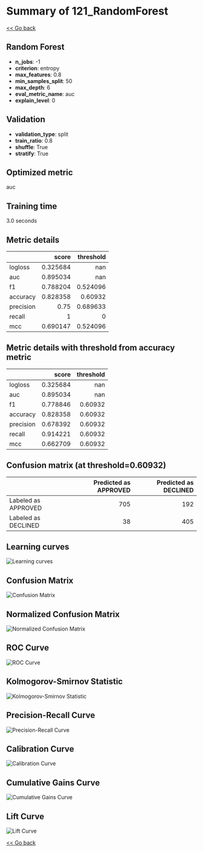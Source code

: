 # Summary of 121_RandomForest

[<< Go back](../README.md)


## Random Forest
- **n_jobs**: -1
- **criterion**: entropy
- **max_features**: 0.8
- **min_samples_split**: 50
- **max_depth**: 6
- **eval_metric_name**: auc
- **explain_level**: 0

## Validation
 - **validation_type**: split
 - **train_ratio**: 0.8
 - **shuffle**: True
 - **stratify**: True

## Optimized metric
auc

## Training time

3.0 seconds

## Metric details
|           |    score |   threshold |
|:----------|---------:|------------:|
| logloss   | 0.325684 |  nan        |
| auc       | 0.895034 |  nan        |
| f1        | 0.788204 |    0.524096 |
| accuracy  | 0.828358 |    0.60932  |
| precision | 0.75     |    0.689633 |
| recall    | 1        |    0        |
| mcc       | 0.690147 |    0.524096 |


## Metric details with threshold from accuracy metric
|           |    score |   threshold |
|:----------|---------:|------------:|
| logloss   | 0.325684 |   nan       |
| auc       | 0.895034 |   nan       |
| f1        | 0.778846 |     0.60932 |
| accuracy  | 0.828358 |     0.60932 |
| precision | 0.678392 |     0.60932 |
| recall    | 0.914221 |     0.60932 |
| mcc       | 0.662709 |     0.60932 |


## Confusion matrix (at threshold=0.60932)
|                     |   Predicted as APPROVED |   Predicted as DECLINED |
|:--------------------|------------------------:|------------------------:|
| Labeled as APPROVED |                     705 |                     192 |
| Labeled as DECLINED |                      38 |                     405 |

## Learning curves
![Learning curves](learning_curves.png)
## Confusion Matrix

![Confusion Matrix](confusion_matrix.png)


## Normalized Confusion Matrix

![Normalized Confusion Matrix](confusion_matrix_normalized.png)


## ROC Curve

![ROC Curve](roc_curve.png)


## Kolmogorov-Smirnov Statistic

![Kolmogorov-Smirnov Statistic](ks_statistic.png)


## Precision-Recall Curve

![Precision-Recall Curve](precision_recall_curve.png)


## Calibration Curve

![Calibration Curve](calibration_curve_curve.png)


## Cumulative Gains Curve

![Cumulative Gains Curve](cumulative_gains_curve.png)


## Lift Curve

![Lift Curve](lift_curve.png)



[<< Go back](../README.md)
